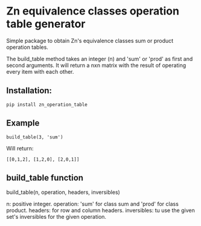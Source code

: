 # Zn equivalence classes operation table generator

Simple package to obtain Zn's equivalence classes sum or product operation tables.

The build_table method takes an integer (n) and 'sum' or 'prod' as first and second arguments.
It will return a nxn matrix with the result of operating every item with each other.

## Installation:

``
    pip install zn_operation_table
``

## Example

``
    build_table(3, 'sum')
``

Will return:

``
    [[0,1,2], [1,2,0], [2,0,1]]
``

## build_table function

build_table(n, operation, headers, inversibles)

n: positive integer.
operation: 'sum' for class sum and 'prod' for class product.
headers: for row and column headers.
inversibles: tu use the given set's inversibles for the given operation.
